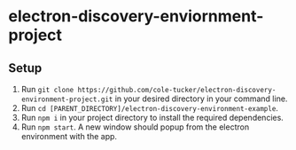 # electron-discovery-enviornment-project
## Setup
1. Run `git clone https://github.com/cole-tucker/electron-discovery-environment-project.git` in your desired directory in your command line.
2. Run `cd [PARENT_DIRECTORY]/electron-discovery-environment-example`.
3. Run `npm i` in your project directory to install the required dependencies.
4. Run `npm start`. A new window should popup from the electron environment with the app.